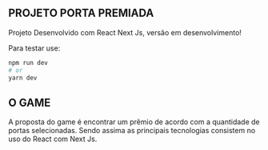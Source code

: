 
## PROJETO PORTA PREMIADA

Projeto Desenvolvido com React Next Js, versão em desenvolvimento!

Para testar use:


```bash
npm run dev
# or
yarn dev
```

## O GAME

A proposta do game é encontrar um prêmio de acordo com a quantidade de portas selecionadas. Sendo assima
as principais tecnologias consistem no uso do React com Next Js. 
